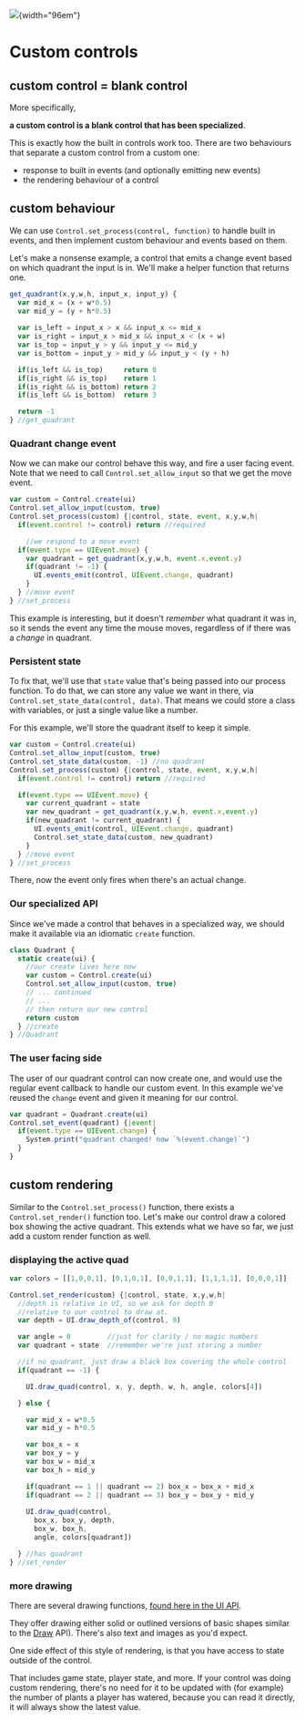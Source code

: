 ![](../../images/luxe-dark.svg){width="96em"}

# Custom controls

## custom control = blank control

More specifically, 

**a custom control is a blank control that has been specialized**.

This is exactly how the built in controls work too.
There are two behaviours that separate a custom control from a custom one:

- response to built in events (and optionally emitting new events)
- the rendering behaviour of a control

## custom behaviour

We can use `Control.set_process(control, function)` to handle built in events,
and then implement custom behaviour and events based on them.

Let's make a nonsense example, a control that emits a change event based 
on which quadrant the input is in. We'll make a helper function that returns one.

```js
get_quadrant(x,y,w,h, input_x, input_y) {
  var mid_x = (x + w*0.5)
  var mid_y = (y + h*0.5)
  
  var is_left = input_x > x && input_x <= mid_x
  var is_right = input_x > mid_x && input_x < (x + w)
  var is_top = input_y > y && input_y <= mid_y
  var is_bottom = input_y > mid_y && input_y < (y + h)

  if(is_left && is_top)     return 0
  if(is_right && is_top)    return 1
  if(is_right && is_bottom) return 2
  if(is_left && is_bottom)  return 3

  return -1
} //get_quadrant
```

### Quadrant change event

Now we can make our control behave this way, and fire a user facing event.
Note that we need to call `Control.set_allow_input` so that we get the move event.
```js
var custom = Control.create(ui)
Control.set_allow_input(custom, true)
Control.set_process(custom) {|control, state, event, x,y,w,h|
  if(event.control != control) return //required

    //we respond to a move event
  if(event.type == UIEvent.move) {
    var quadrant = get_quadrant(x,y,w,h, event.x,event.y)
    if(quadrant != -1) {
      UI.events_emit(control, UIEvent.change, quadrant)
    }
  } //move event
} //set_process
```

This example is interesting, but it doesn't _remember_ what quadrant it was in,
so it sends the event any time the mouse moves, regardless of if there was a _change_ in quadrant.

### Persistent state

To fix that, we'll use that `state` value that's being passed into our process function.
To do that, we can store any value we want in there, via `Control.set_state_data(control, data)`.
That means we could store a class with variables, or just a single value like a number.

For this example, we'll store the quadrant itself to keep it simple.

```js
var custom = Control.create(ui)
Control.set_allow_input(custom, true)
Control.set_state_data(custom, -1) //no quadrant
Control.set_process(custom) {|control, state, event, x,y,w,h|
  if(event.control != control) return //required

  if(event.type == UIEvent.move) {
    var current_quadrant = state
    var new_quadrant = get_quadrant(x,y,w,h, event.x,event.y)
    if(new_quadrant != current_quadrant) {
      UI.events_emit(control, UIEvent.change, quadrant)
      Control.set_state_data(custom, new_quadrant) 
    }
  } //move event
} //set_process
```

There, now the event only fires when there's an actual change.

### Our specialized API

Since we've made a control that behaves in a specialized way, we should make
it available via an idiomatic `create` function.

```js
class Quadrant {
  static create(ui) {
    //our create lives here now
    var custom = Control.create(ui)
    Control.set_allow_input(custom, true)
    // ... continued
    // ...
    // then return our new control
    return custom
  } //create
} //Quadrant
```

### The user facing side 

The user of our quadrant control can now create one, 
and would use the regular event callback to handle our custom event. 
In this example we've reused the `change` event and given it meaning for our control.

```js
var quadrant = Quadrant.create(ui)
Control.set_event(quadrant) {|event|
  if(event.type == UIEvent.change) {
    System.print("quadrant changed! now `%(event.change)`")
  }
}
```

## custom rendering

Similar to the `Control.set_process()` function, there exists a `Control.set_render()` function too.
Let's make our control draw a colored box showing the active quadrant. This extends what we have so far,
we just add a custom render function as well.

### displaying the active quad

```js
var colors = [[1,0,0,1], [0,1,0,1], [0,0,1,1], [1,1,1,1], [0,0,0,1]]

Control.set_render(custom) {|control, state, x,y,w,h|
  //depth is relative in UI, so we ask for depth 0 
  //relative to our control to draw at.
  var depth = UI.draw_depth_of(control, 0) 

  var angle = 0         //just for clarity / no magic numbers
  var quadrant = state  //remember we're just storing a number

  //if no quadrant, just draw a black box covering the whole control
  if(quadrant == -1) {

    UI.draw_quad(control, x, y, depth, w, h, angle, colors[4])

  } else {

    var mid_x = w*0.5
    var mid_y = h*0.5

    var box_x = x
    var box_y = y
    var box_w = mid_x
    var box_h = mid_y

    if(quadrant == 1 || quadrant == 2) box_x = box_x + mid_x
    if(quadrant == 2 || quadrant == 3) box_y = box_y + mid_y
    
    UI.draw_quad(control, 
      box_x, box_y, depth, 
      box_w, box_h, 
      angle, colors[quadrant])

  } //has quadrant
} //set_render
```

### more drawing

There are several drawing functions, [found here in the UI API](../../../api/world/#ui). 

They offer drawing either solid or outlined versions of basic shapes similar 
to the [Draw](../../basics/drawing-2d) API). There's also text and images as you'd expect.

One side effect of this style of rendering, is that you have access to state outside of the control.

That includes game state, player state, and more. If your control was doing custom rendering, 
there's no need for it to be updated with (for example) the number of plants a player has watered,
because you can read it directly, it will always show the latest value.

